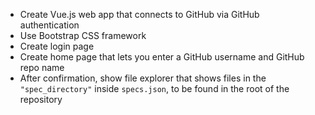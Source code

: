 - Create Vue.js web app that connects to GitHub via GitHub authentication
- Use Bootstrap CSS framework
- Create login page
- Create home page that lets you enter a GitHub username and GitHub repo name
- After confirmation, show file explorer that shows files in the `"spec_directory"` inside `specs.json`, to be found in the root of the repository